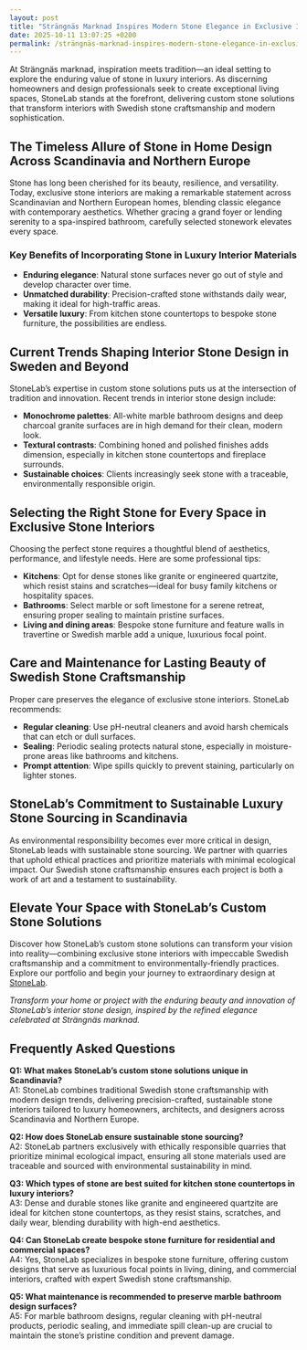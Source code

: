 ```yaml
---
layout: post
title: "Strängnäs Marknad Inspires Modern Stone Elegance in Exclusive Interiors"
date: 2025-10-11 13:07:25 +0200
permalink: /strängnäs-marknad-inspires-modern-stone-elegance-in-exclusive-interiors/
---
```

At Strängnäs marknad, inspiration meets tradition—an ideal setting to explore the enduring value of stone in luxury interiors. As discerning homeowners and design professionals seek to create exceptional living spaces, StoneLab stands at the forefront, delivering custom stone solutions that transform interiors with Swedish stone craftsmanship and modern sophistication.

## The Timeless Allure of Stone in Home Design Across Scandinavia and Northern Europe

Stone has long been cherished for its beauty, resilience, and versatility. Today, exclusive stone interiors are making a remarkable statement across Scandinavian and Northern European homes, blending classic elegance with contemporary aesthetics. Whether gracing a grand foyer or lending serenity to a spa-inspired bathroom, carefully selected stonework elevates every space.

### Key Benefits of Incorporating Stone in Luxury Interior Materials

- **Enduring elegance**: Natural stone surfaces never go out of style and develop character over time.
- **Unmatched durability**: Precision-crafted stone withstands daily wear, making it ideal for high-traffic areas.
- **Versatile luxury**: From kitchen stone countertops to bespoke stone furniture, the possibilities are endless.

## Current Trends Shaping Interior Stone Design in Sweden and Beyond

StoneLab’s expertise in custom stone solutions puts us at the intersection of tradition and innovation. Recent trends in interior stone design include:

- **Monochrome palettes**: All-white marble bathroom designs and deep charcoal granite surfaces are in high demand for their clean, modern look.
- **Textural contrasts**: Combining honed and polished finishes adds dimension, especially in kitchen stone countertops and fireplace surrounds.
- **Sustainable choices**: Clients increasingly seek stone with a traceable, environmentally responsible origin.

## Selecting the Right Stone for Every Space in Exclusive Stone Interiors

Choosing the perfect stone requires a thoughtful blend of aesthetics, performance, and lifestyle needs. Here are some professional tips:

- **Kitchens**: Opt for dense stones like granite or engineered quartzite, which resist stains and scratches—ideal for busy family kitchens or hospitality spaces.
- **Bathrooms**: Select marble or soft limestone for a serene retreat, ensuring proper sealing to maintain pristine surfaces.
- **Living and dining areas**: Bespoke stone furniture and feature walls in travertine or Swedish marble add a unique, luxurious focal point.

## Care and Maintenance for Lasting Beauty of Swedish Stone Craftsmanship

Proper care preserves the elegance of exclusive stone interiors. StoneLab recommends:

- **Regular cleaning**: Use pH-neutral cleaners and avoid harsh chemicals that can etch or dull surfaces.
- **Sealing**: Periodic sealing protects natural stone, especially in moisture-prone areas like bathrooms and kitchens.
- **Prompt attention**: Wipe spills quickly to prevent staining, particularly on lighter stones.

## StoneLab’s Commitment to Sustainable Luxury Stone Sourcing in Scandinavia

As environmental responsibility becomes ever more critical in design, StoneLab leads with sustainable stone sourcing. We partner with quarries that uphold ethical practices and prioritize materials with minimal ecological impact. Our Swedish stone craftsmanship ensures each project is both a work of art and a testament to sustainability.

## Elevate Your Space with StoneLab’s Custom Stone Solutions

Discover how StoneLab’s custom stone solutions can transform your vision into reality—combining exclusive stone interiors with impeccable Swedish craftsmanship and a commitment to environmentally-friendly practices. Explore our portfolio and begin your journey to extraordinary design at [StoneLab](https://stonelab.se/).

*Transform your home or project with the enduring beauty and innovation of StoneLab’s interior stone design, inspired by the refined elegance celebrated at Strängnäs marknad.*

## Frequently Asked Questions

**Q1: What makes StoneLab’s custom stone solutions unique in Scandinavia?**  
A1: StoneLab combines traditional Swedish stone craftsmanship with modern design trends, delivering precision-crafted, sustainable stone interiors tailored to luxury homeowners, architects, and designers across Scandinavia and Northern Europe.

**Q2: How does StoneLab ensure sustainable stone sourcing?**  
A2: StoneLab partners exclusively with ethically responsible quarries that prioritize minimal ecological impact, ensuring all stone materials used are traceable and sourced with environmental sustainability in mind.

**Q3: Which types of stone are best suited for kitchen stone countertops in luxury interiors?**  
A3: Dense and durable stones like granite and engineered quartzite are ideal for kitchen stone countertops, as they resist stains, scratches, and daily wear, blending durability with high-end aesthetics.

**Q4: Can StoneLab create bespoke stone furniture for residential and commercial spaces?**  
A4: Yes, StoneLab specializes in bespoke stone furniture, offering custom designs that serve as luxurious focal points in living, dining, and commercial interiors, crafted with expert Swedish stone craftsmanship.

**Q5: What maintenance is recommended to preserve marble bathroom design surfaces?**  
A5: For marble bathroom designs, regular cleaning with pH-neutral products, periodic sealing, and immediate spill clean-up are crucial to maintain the stone’s pristine condition and prevent damage.

<script type="application/ld+json">
{
  "@context": "https://schema.org",
  "@type": "BlogPosting",
  "headline": "Strängnäs Marknad Inspires Modern Stone Elegance in Exclusive Interiors",
  "description": "Explore how StoneLab combines Swedish stone craftsmanship with custom stone solutions to elevate luxury interiors across Scandinavia and Northern Europe.",
  "author": {
    "@type": "Person",
    "name": "StoneLab"
  },
  "datePublished": "2024-06-01",
  "mainEntityOfPage": {
    "@type": "WebPage",
    "@id": "https://stonelab.se/blog/strangnas-marknad-modern-stone-elegance"
  },
  "publisher": {
    "@type": "Person",
    "name": "StoneLab"
  },
  "keywords": "StoneLab, custom stone solutions, interior stone design, exclusive stone interiors, Swedish stone craftsmanship, luxury interior materials, kitchen stone countertops, marble bathroom design, bespoke stone furniture, sustainable stone sourcing, Scandinavia, Northern Europe, Sweden"
}
</script>

<script type="application/ld+json">
{
  "@context": "https://schema.org",
  "@type": "FAQPage",
  "mainEntity": [
    {
      "@type": "Question",
      "name": "What makes StoneLab’s custom stone solutions unique in Scandinavia?",
      "acceptedAnswer": {
        "@type": "Answer",
        "text": "StoneLab combines traditional Swedish stone craftsmanship with modern design trends, delivering precision-crafted, sustainable stone interiors tailored to luxury homeowners, architects, and designers across Scandinavia and Northern Europe."
      }
    },
    {
      "@type": "Question",
      "name": "How does StoneLab ensure sustainable stone sourcing?",
      "acceptedAnswer": {
        "@type": "Answer",
        "text": "StoneLab partners exclusively with ethically responsible quarries that prioritize minimal ecological impact, ensuring all stone materials used are traceable and sourced with environmental sustainability in mind."
      }
    },
    {
      "@type": "Question",
      "name": "Which types of stone are best suited for kitchen stone countertops in luxury interiors?",
      "acceptedAnswer": {
        "@type": "Answer",
        "text": "Dense and durable stones like granite and engineered quartzite are ideal for kitchen stone countertops, as they resist stains, scratches, and daily wear, blending durability with high-end aesthetics."
      }
    },
    {
      "@type": "Question",
      "name": "Can StoneLab create bespoke stone furniture for residential and commercial spaces?",
      "acceptedAnswer": {
        "@type": "Answer",
        "text": "Yes, StoneLab specializes in bespoke stone furniture, offering custom designs that serve as luxurious focal points in living, dining, and commercial interiors, crafted with expert Swedish stone craftsmanship."
      }
    },
    {
      "@type": "Question",
      "name": "What maintenance is recommended to preserve marble bathroom design surfaces?",
      "acceptedAnswer": {
        "@type": "Answer",
        "text": "For marble bathroom designs, regular cleaning with pH-neutral products, periodic sealing, and immediate spill clean-up are crucial to maintain the stone’s pristine condition and prevent damage."
      }
    }
  ]
}
</script>